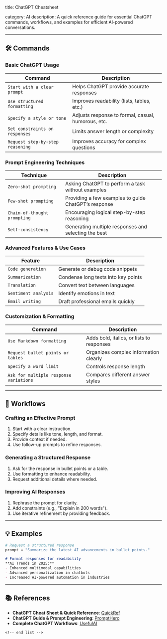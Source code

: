 title: ChatGPT Cheatsheet

category: AI
description: A quick reference guide for essential ChatGPT commands, workflows, and examples for efficient AI-powered conversations.

---

## 🛠️ Commands

### **Basic ChatGPT Usage**

| Command                            | Description                                        |
| ---------------------------------- | -------------------------------------------------- |
| `Start with a clear prompt`      | Helps ChatGPT provide accurate responses           |
| `Use structured formatting`      | Improves readability (lists, tables, etc.)         |
| `Specify a style or tone`        | Adjusts response to formal, casual, humorous, etc. |
| `Set constraints on responses`   | Limits answer length or complexity                 |
| `Request step-by-step reasoning` | Improves accuracy for complex questions            |

### **Prompt Engineering Techniques**

| Technique                      | Description                                           |
| ------------------------------ | ----------------------------------------------------- |
| `Zero-shot prompting`        | Asking ChatGPT to perform a task without examples     |
| `Few-shot prompting`         | Providing a few examples to guide ChatGPT’s response |
| `Chain-of-thought prompting` | Encouraging logical step-by-step reasoning            |
| `Self-consistency`           | Generating multiple responses and selecting the best  |

### **Advanced Features & Use Cases**

| Feature                | Description                         |
| ---------------------- | ----------------------------------- |
| `Code generation`    | Generate or debug code snippets     |
| `Summarization`      | Condense long texts into key points |
| `Translation`        | Convert text between languages      |
| `Sentiment analysis` | Identify emotions in text           |
| `Email writing`      | Draft professional emails quickly   |

### **Customization & Formatting**

| Command                                  | Description                               |
| ---------------------------------------- | ----------------------------------------- |
| `Use Markdown formatting`              | Adds bold, italics, or lists to responses |
| `Request bullet points or tables`      | Organizes complex information clearly     |
| `Specify a word limit`                 | Controls response length                  |
| `Ask for multiple response variations` | Compares different answer styles          |

---

## 🔄 Workflows

### **Crafting an Effective Prompt**

1. Start with a clear instruction.
2. Specify details like tone, length, and format.
3. Provide context if needed.
4. Use follow-up prompts to refine responses.

### **Generating a Structured Response**

1. Ask for the response in bullet points or a table.
2. Use formatting to enhance readability.
3. Request additional details where needed.

### **Improving AI Responses**

1. Rephrase the prompt for clarity.
2. Add constraints (e.g., "Explain in 200 words").
3. Use iterative refinement by providing feedback.

---

## 💡 Examples

```python
# Request a structured response
prompt = "Summarize the latest AI advancements in bullet points."
```

```markdown
# Format responses for readability
**AI Trends in 2025:**  
- Enhanced multimodal capabilities  
- Advanced personalization in chatbots  
- Increased AI-powered automation in industries  
```

---

## 📚 References

- **ChatGPT Cheat Sheet & Quick Reference**: [QuickRef](https://quickref.me/chatgpt.html)
- **ChatGPT Guide & Prompt Engineering**: [PromptHero](https://prompthero.com/chatgpt-cheat-sheet/)
- **Complete ChatGPT Workflows**: [UsefulAI](https://usefulai.com/cheat-sheets/chatgpt)

```
<!-- end list -->
```
